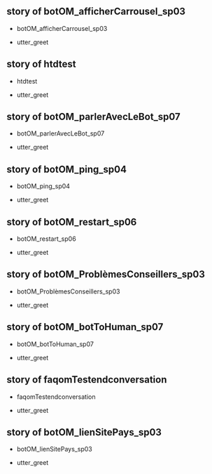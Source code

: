 ## story of botOM_afficherCarrousel_sp03

* botOM_afficherCarrousel_sp03


 - utter_greet

## story of htdtest

* htdtest


 - utter_greet

## story of botOM_parlerAvecLeBot_sp07

* botOM_parlerAvecLeBot_sp07


 - utter_greet

## story of botOM_ping_sp04

* botOM_ping_sp04


 - utter_greet

## story of botOM_restart_sp06

* botOM_restart_sp06


 - utter_greet

## story of botOM_ProblèmesConseillers_sp03

* botOM_ProblèmesConseillers_sp03


 - utter_greet

## story of botOM_botToHuman_sp07

* botOM_botToHuman_sp07


 - utter_greet

## story of faqomTestendconversation

* faqomTestendconversation


 - utter_greet

## story of botOM_lienSitePays_sp03

* botOM_lienSitePays_sp03


 - utter_greet
